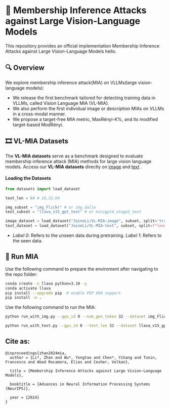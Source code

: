 # 🔦 Membership Inference Attacks against Large Vision-Language Models

This repository provides an official implementation Membership Inference Attacks against Large Vision-Language Models hello.

## 🔍 Overview

We explore membership inference attack(MIA) on VLLMs(large vision-language models):

- We release the first benchmark tailored for detecting training data in VLLMs, called Vision Language MIA (VL-MIA).
- We also perform the first individual image or description MIAs on VLLMs in a cross-modal manner.
- We propose a target-free MIA metric, MaxRényi-K%, and its modified target-based ModRényi.

## 🎞️ VL-MIA Datasets

The **VL-MIA datasets** serve as a benchmark designed to evaluate membership inference attack (MIA) methods for large vision language models. Access our **VL-MIA datasets** directly on [image](https://huggingface.co/datasets/JaineLi/VL-MIA-image) and [text](https://huggingface.co/datasets/JaineLi/VL-MIA-text) .

#### Loading the Datasets

```python
from datasets import load_dataset

text_len = 64 # 16,32,64

img_subset = "img_Flickr" # or img_dalle
text_subset = "llava_v15_gpt_text" # or minigpt4_stage2_text

image_dataset = load_dataset("JaineLi/VL-MIA-image", subset, split='train')
text_dataset = load_dataset("JaineLi/VL-MIA-text", subset, split=f"length_{text_len}")
```

- _Label 0_: Refers to the unseen data during pretraining. _Label 1_: Refers to the seen data.

## 🚀 Run MIA

Use the following command to prepare the enviroment after navigating to the repo folder:

```bash
conda create -n llava python=3.10 -y
conda activate llava
pip install --upgrade pip  # enable PEP 660 support
pip install -e .
```

Use the following command to run the MIA:

```bash
python run_with_img.py --gpu_id 0 --num_gen_token 32 --dataset img_Flickr
```

```bash
python run_with_text.py --gpu_id 0 --text_len 32 --dataset llava_v15_gpt_text
```

## Cite as:

```
@inproceedings{zhan2024mia,
  author = {Li*, Zhan and Wu*, Yongtao and Chen*, Yihang and Tonin, Francesco and Abad Rocamora, Elias and Cevher, Volkan},

  title = {Membership Inference Attacks against Large Vision-Language Models},

  booktitle = {Advances in Neural Information Processing Systems (NeurIPS)},

  year = {2024}
}
```
